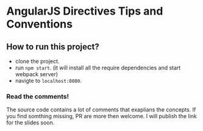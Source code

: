 # AngularJS Directives Tips and Conventions 


How to run this project?
------------------------
-  clone the project.
-  run `npm start`. (it will install all the require dependencies and start webpack server)
-  navigte to `localhost:8080`.

### Read the comments!

The source code contains a lot of comments that exaplians the concepts. If you find somthing missing, PR are more then welcome.
I will publish the link for the slides soon.
